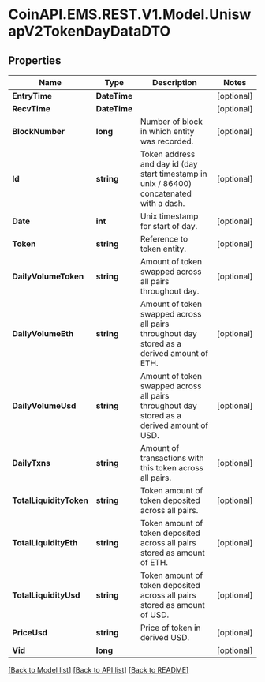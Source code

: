 
# CoinAPI.EMS.REST.V1.Model.UniswapV2TokenDayDataDTO

## Properties

Name | Type | Description | Notes
------------ | ------------- | ------------- | -------------
**EntryTime** | **DateTime** |  | [optional] 
**RecvTime** | **DateTime** |  | [optional] 
**BlockNumber** | **long** | Number of block in which entity was recorded. | [optional] 
**Id** | **string** | Token address and day id (day start timestamp in unix / 86400) concatenated with a dash. | [optional] 
**Date** | **int** | Unix timestamp for start of day. | [optional] 
**Token** | **string** | Reference to token entity. | [optional] 
**DailyVolumeToken** | **string** | Amount of token swapped across all pairs throughout day. | [optional] 
**DailyVolumeEth** | **string** | Amount of token swapped across all pairs throughout day stored as a derived amount of ETH. | [optional] 
**DailyVolumeUsd** | **string** | Amount of token swapped across all pairs throughout day stored as a derived amount of USD. | [optional] 
**DailyTxns** | **string** | Amount of transactions with this token across all pairs. | [optional] 
**TotalLiquidityToken** | **string** | Token amount of token deposited across all pairs. | [optional] 
**TotalLiquidityEth** | **string** | Token amount of token deposited across all pairs stored as amount of ETH. | [optional] 
**TotalLiquidityUsd** | **string** | Token amount of token deposited across all pairs stored as amount of USD. | [optional] 
**PriceUsd** | **string** | Price of token in derived USD. | [optional] 
**Vid** | **long** |  | [optional] 

[[Back to Model list]](../README.md#documentation-for-models)
[[Back to API list]](../README.md#documentation-for-api-endpoints)
[[Back to README]](../README.md)

